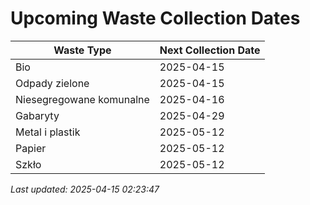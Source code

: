 # Upcoming Waste Collection Dates

| Waste Type | Next Collection Date |
|------------|----------------------|
| Bio | 2025-04-15 |
| Odpady zielone | 2025-04-15 |
| Niesegregowane komunalne | 2025-04-16 |
| Gabaryty | 2025-04-29 |
| Metal i plastik | 2025-05-12 |
| Papier | 2025-05-12 |
| Szkło | 2025-05-12 |


*Last updated: 2025-04-15 02:23:47*
